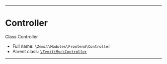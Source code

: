 ***

# Controller

Class Controller



* Full name: `\Zemit\Modules\Frontend\Controller`
* Parent class: [`\Zemit\Mvc\Controller`](../../Mvc/Controller.md)






***

